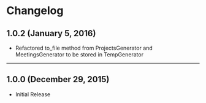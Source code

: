 # Changelog

## 1.0.2 (January 5, 2016)

- Refactored to_file method from ProjectsGenerator and MeetingsGenerator to be stored in TempGenerator

---

## 1.0.0 (December 29, 2015)

- Initial Release
